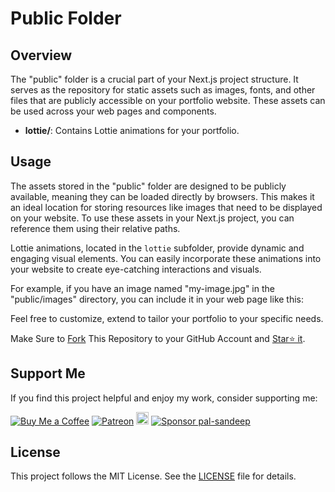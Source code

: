 # Public Folder

## Overview

The "public" folder is a crucial part of your Next.js project structure. It serves as the repository for static assets such as images, fonts, and other files that are publicly accessible on your portfolio website. These assets can be used across your web pages and components.

- **lottie/**: Contains Lottie animations for your portfolio.

## Usage

The assets stored in the "public" folder are designed to be publicly available, meaning they can be loaded directly by browsers. This makes it an ideal location for storing resources like images that need to be displayed on your website. To use these assets in your Next.js project, you can reference them using their relative paths.

Lottie animations, located in the `lottie` subfolder, provide dynamic and engaging visual elements. You can easily incorporate these animations into your website to create eye-catching interactions and visuals.

For example, if you have an image named "my-image.jpg" in the "public/images" directory, you can include it in your web page like this:


Feel free to customize, extend to tailor your portfolio to your specific needs. 

Make Sure to [Fork](https://github.com/pal-sandeep/portfolio/fork) This Repository to your GitHub Account and [Star⭐ it](https://github.com/pal-sandeep/portfolio/stargazers).

## Support Me

If you find this project helpful and enjoy my work, consider supporting me:

[![Buy Me a Coffee](https://img.shields.io/badge/Buy%20Me%20a%20Coffee-Donate-orange?logo=buy-me-a-coffee&s=20)](https://www.buymeacoffee.com/sandeeppal)
[![Patreon](https://img.shields.io/badge/Patreon-Support-red?logo=patreon&s=20)](https://www.patreon.com/SandeepPal)
<a href="https://ko-fi.com/muhammadfiaz"><img src="https://ko-fi.com/img/githubbutton_sm.svg" alt="Ko-fi" height="20"></a>
[![Sponsor pal-sandeep](https://img.shields.io/badge/Sponsor-muhammad--fiaz-brightgreen?logo=github)](https://github.com/sponsors/pal-sandeep)

## License

This project follows the MIT License. See the [LICENSE](../LICENSE.md) file for details.
